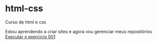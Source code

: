 # html-css
 Curso de html e css
 
 Estou aprendendo a criar sites e agora vou gerenciar meus repositórios
<a href="htpps://matheusrevangelista.github.io/html-css/exercicios/ex001/index.html">Executar o exercicio 001</a>